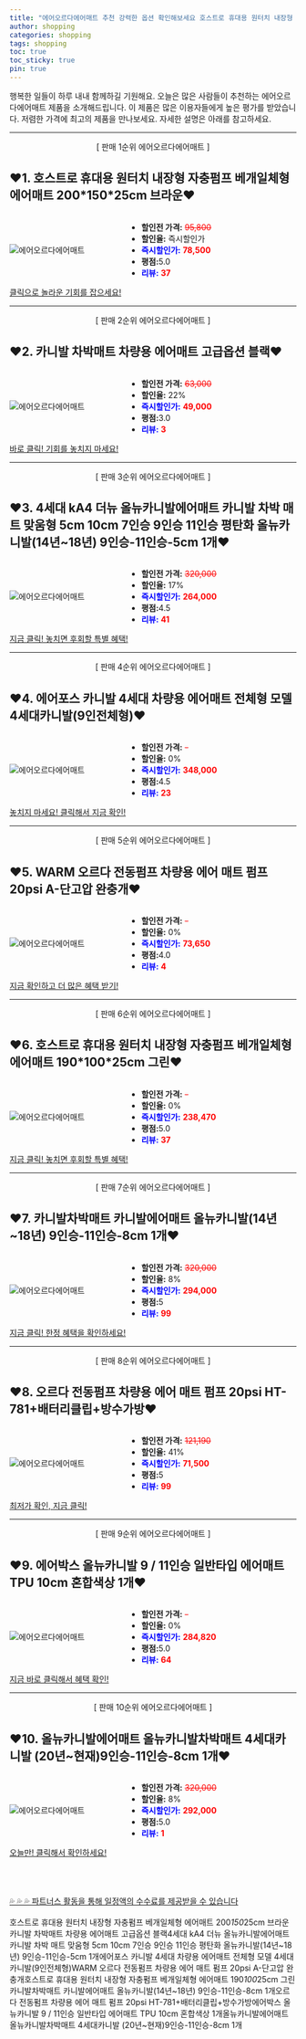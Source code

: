 ```yaml
---
title: "에어오르다에어매트 추천 강력한 옵션 확인해보세요 호스트로 휴대용 원터치 내장형 자충펌프"
author: shopping
categories: shopping
tags: shopping
toc: true
toc_sticky: true
pin: true
---
```

행복한 일들이 하루 내내 함께하길 기원해요. 오늘은 많은 사람들이 추천하는 에어오르다에어매트 제품을 소개해드립니다. 이 제품은 많은 이용자들에게 높은 평가를 받았습니다. 저렴한 가격에 최고의 제품을 만나보세요. 자세한 설명은 아래를 참고하세요.

---
<p class="toplist" style="margin: 0 auto; display: block; width: fit-content;">[ 판매 1순위 에어오르다에어매트 ]</p>

<h2><strong>❤️1. 호스트로 휴대용 원터치 내장형 자충펌프 베개일체형 에어매트 200*150*25cm 브라운❤️</strong></h2>

<div style="display: flex; align-items: center;">
    <div style="flex: 0.4;">
        <img src="https://thumbnail9.coupangcdn.com/thumbnails/remote/230x230ex/image/vendor_inventory/fa81/0aa5086598b767ca0bb6f3dddb8eefc75829f4262c34144f041eff01d837.jpg" alt="에어오르다에어매트" style="max-width: 100%;">
    </div>
    <div style="flex: 0.6; margin-left: 10px;">
        <ul>
            <li><strong>할인전 가격:</strong> <del style="color: red;">95,800</del></li>
            <li><strong>할인율:</strong> 즉시할인가</li>
            <li><span style='color:blue'><strong>즉시할인가:</strong></span> <span style='color:red'><strong>78,500</strong></span></li>
            <li><strong>평점:</strong>5.0</li>
            <li><span style='color:blue'><strong>리뷰:</strong></span> <span style='color:red'><strong>37</strong></span></li>
        </ul>
    </div>
</div>
<div class="center">
    <a href="https://selin100587001.github.io?lptag=AF9450613&subid=githubio&pageKey=8181575364&traceid=V0-153&itemId=23393264531&vendorItemId=90420569654" class="myButton">
        클릭으로 놀라운 기회를 잡으세요!
    </a>
</div>


---
<p class="toplist" style="margin: 0 auto; display: block; width: fit-content;">[ 판매 2순위 에어오르다에어매트 ]</p>

<h2><strong>❤️2. 카니발 차박매트 차량용 에어매트 고급옵션 블랙❤️</strong></h2>

<div style="display: flex; align-items: center;">
    <div style="flex: 0.4;">
        <img src="https://thumbnail9.coupangcdn.com/thumbnails/remote/230x230ex/image/vendor_inventory/d53a/6cc8e9d40af233a226a23e0313e2312e3af742fda9cf6b3e2ca8e3efa7f3.jpg" alt="에어오르다에어매트" style="max-width: 100%;">
    </div>
    <div style="flex: 0.6; margin-left: 10px;">
        <ul>
            <li><strong>할인전 가격:</strong> <del style="color: red;">63,000</del></li>
            <li><strong>할인율:</strong> 22%</li>
            <li><span style='color:blue'><strong>즉시할인가:</strong></span> <span style='color:red'><strong>49,000</strong></span></li>
            <li><strong>평점:</strong>3.0</li>
            <li><span style='color:blue'><strong>리뷰:</strong></span> <span style='color:red'><strong>3</strong></span></li>
        </ul>
    </div>
</div>
<div class="center">
    <a href="https://selin100587001.github.io?lptag=AF9450613&subid=githubio&pageKey=7523359270&traceid=V0-153&itemId=19736656004&vendorItemId=86840604879" class="myButton">
        바로 클릭! 기회를 놓치지 마세요!
    </a>
</div>


---
<p class="toplist" style="margin: 0 auto; display: block; width: fit-content;">[ 판매 3순위 에어오르다에어매트 ]</p>

<h2><strong>❤️3. 4세대 kA4 더뉴 올뉴카니발에어매트 카니발 차박 매트 맞움형 5cm 10cm 7인승 9인승 11인승 평탄화 올뉴카니발(14년~18년) 9인승-11인승-5cm 1개❤️</strong></h2>

<div style="display: flex; align-items: center;">
    <div style="flex: 0.4;">
        <img src="https://thumbnail6.coupangcdn.com/thumbnails/remote/230x230ex/image/vendor_inventory/f9c8/ea27ac649d97dba01fbe9a676d5376acc9d559f88538b81f700c71b3a348.jpg" alt="에어오르다에어매트" style="max-width: 100%;">
    </div>
    <div style="flex: 0.6; margin-left: 10px;">
        <ul>
            <li><strong>할인전 가격:</strong> <del style="color: red;">320,000</del></li>
            <li><strong>할인율:</strong> 17%</li>
            <li><span style='color:blue'><strong>즉시할인가:</strong></span> <span style='color:red'><strong>264,000</strong></span></li>
            <li><strong>평점:</strong>4.5</li>
            <li><span style='color:blue'><strong>리뷰:</strong></span> <span style='color:red'><strong>41</strong></span></li>
        </ul>
    </div>
</div>
<div class="center">
    <a href="https://selin100587001.github.io?lptag=AF9450613&subid=githubio&pageKey=4350599651&traceid=V0-153&itemId=5103874030&vendorItemId=82103225318" class="myButton">
        지금 클릭! 놓치면 후회할 특별 혜택!
    </a>
</div>


---
<p class="toplist" style="margin: 0 auto; display: block; width: fit-content;">[ 판매 4순위 에어오르다에어매트 ]</p>

<h2><strong>❤️4. 에어포스 카니발 4세대 차량용 에어매트 전체형 모델 4세대카니발(9인전체형)❤️</strong></h2>

<div style="display: flex; align-items: center;">
    <div style="flex: 0.4;">
        <img src="https://thumbnail9.coupangcdn.com/thumbnails/remote/230x230ex/image/vendor_inventory/9d58/623db537a5762b1527e0e15e083259e02faf8885e2b3875ac3b536c7a189.jpg" alt="에어오르다에어매트" style="max-width: 100%;">
    </div>
    <div style="flex: 0.6; margin-left: 10px;">
        <ul>
            <li><strong>할인전 가격:</strong> <del style="color: red;">-</del></li>
            <li><strong>할인율:</strong> 0%</li>
            <li><span style='color:blue'><strong>즉시할인가:</strong></span> <span style='color:red'><strong>348,000</strong></span></li>
            <li><strong>평점:</strong>4.5</li>
            <li><span style='color:blue'><strong>리뷰:</strong></span> <span style='color:red'><strong>23</strong></span></li>
        </ul>
    </div>
</div>
<div class="center">
    <a href="https://selin100587001.github.io?lptag=AF9450613&subid=githubio&pageKey=5165991905&traceid=V0-153&itemId=7116583212&vendorItemId=74408426645" class="myButton">
        놓치지 마세요! 클릭해서 지금 확인!
    </a>
</div>


---
<p class="toplist" style="margin: 0 auto; display: block; width: fit-content;">[ 판매 5순위 에어오르다에어매트 ]</p>

<h2><strong>❤️5. WARM 오르다 전동펌프 차량용 에어 매트 펌프 20psi A-단고압 완충개❤️</strong></h2>

<div style="display: flex; align-items: center;">
    <div style="flex: 0.4;">
        <img src="https://thumbnail9.coupangcdn.com/thumbnails/remote/230x230ex/image/vendor_inventory/e615/ff7a6f83f7432ef7687000c5d650fc7e8a9c41c42ffa0859e24916b5922d.jpg" alt="에어오르다에어매트" style="max-width: 100%;">
    </div>
    <div style="flex: 0.6; margin-left: 10px;">
        <ul>
            <li><strong>할인전 가격:</strong> <del style="color: red;">-</del></li>
            <li><strong>할인율:</strong> 0%</li>
            <li><span style='color:blue'><strong>즉시할인가:</strong></span> <span style='color:red'><strong>73,650</strong></span></li>
            <li><strong>평점:</strong>4.0</li>
            <li><span style='color:blue'><strong>리뷰:</strong></span> <span style='color:red'><strong>4</strong></span></li>
        </ul>
    </div>
</div>
<div class="center">
    <a href="https://selin100587001.github.io?lptag=AF9450613&subid=githubio&pageKey=5226049677&traceid=V0-153&itemId=7345073625&vendorItemId=81796988853" class="myButton">
        지금 확인하고 더 많은 혜택 받기!
    </a>
</div>


---
<p class="toplist" style="margin: 0 auto; display: block; width: fit-content;">[ 판매 6순위 에어오르다에어매트 ]</p>

<h2><strong>❤️6. 호스트로 휴대용 원터치 내장형 자충펌프 베개일체형 에어매트 190*100*25cm 그린❤️</strong></h2>

<div style="display: flex; align-items: center;">
    <div style="flex: 0.4;">
        <img src="https://thumbnail7.coupangcdn.com/thumbnails/remote/230x230ex/image/vendor_inventory/afbf/6f74e32546c44126d37a96881aeeb2372799fa495d8331a12afaa82d3644.jpg" alt="에어오르다에어매트" style="max-width: 100%;">
    </div>
    <div style="flex: 0.6; margin-left: 10px;">
        <ul>
            <li><strong>할인전 가격:</strong> <del style="color: red;">-</del></li>
            <li><strong>할인율:</strong> 0%</li>
            <li><span style='color:blue'><strong>즉시할인가:</strong></span> <span style='color:red'><strong>238,470</strong></span></li>
            <li><strong>평점:</strong>5.0</li>
            <li><span style='color:blue'><strong>리뷰:</strong></span> <span style='color:red'><strong>37</strong></span></li>
        </ul>
    </div>
</div>
<div class="center">
    <a href="https://selin100587001.github.io?lptag=AF9450613&subid=githubio&pageKey=8181575364&traceid=V0-153&itemId=23393264528&vendorItemId=90726309029" class="myButton">
        지금 클릭! 놓치면 후회할 특별 혜택!
    </a>
</div>


---
<p class="toplist" style="margin: 0 auto; display: block; width: fit-content;">[ 판매 7순위 에어오르다에어매트 ]</p>

<h2><strong>❤️7. 카니발차박매트 카니발에어매트 올뉴카니발(14년~18년) 9인승-11인승-8cm 1개❤️</strong></h2>

<div style="display: flex; align-items: center;">
    <div style="flex: 0.4;">
        <img src="https://thumbnail6.coupangcdn.com/thumbnails/remote/230x230ex/image/vendor_inventory/f9c8/ea27ac649d97dba01fbe9a676d5376acc9d559f88538b81f700c71b3a348.jpg" alt="에어오르다에어매트" style="max-width: 100%;">
    </div>
    <div style="flex: 0.6; margin-left: 10px;">
        <ul>
            <li><strong>할인전 가격:</strong> <del style="color: red;">320,000</del></li>
            <li><strong>할인율:</strong> 8%</li>
            <li><span style='color:blue'><strong>즉시할인가:</strong></span> <span style='color:red'><strong>294,000</strong></span></li>
            <li><strong>평점:</strong>5</li>
            <li><span style='color:blue'><strong>리뷰:</strong></span> <span style='color:red'><strong>99</strong></span></li>
        </ul>
    </div>
</div>
<div class="center">
    <a href="https://selin100587001.github.io?lptag=AF9450613&subid=githubio&pageKey=6589646641&traceid=V0-153&itemId=14864113836&vendorItemId=82103207900" class="myButton">
        지금 클릭! 한정 혜택을 확인하세요!
    </a>
</div>


---
<p class="toplist" style="margin: 0 auto; display: block; width: fit-content;">[ 판매 8순위 에어오르다에어매트 ]</p>

<h2><strong>❤️8. 오르다 전동펌프 차량용 에어 매트 펌프 20psi HT-781+배터리클립+방수가방❤️</strong></h2>

<div style="display: flex; align-items: center;">
    <div style="flex: 0.4;">
        <img src="https://thumbnail7.coupangcdn.com/thumbnails/remote/230x230ex/image/vendor_inventory/76c6/10e0ed1e3c391d6b0520434266e1b131811a5aacf4e380a4caf02e5d3194.png" alt="에어오르다에어매트" style="max-width: 100%;">
    </div>
    <div style="flex: 0.6; margin-left: 10px;">
        <ul>
            <li><strong>할인전 가격:</strong> <del style="color: red;">121,190</del></li>
            <li><strong>할인율:</strong> 41%</li>
            <li><span style='color:blue'><strong>즉시할인가:</strong></span> <span style='color:red'><strong>71,500</strong></span></li>
            <li><strong>평점:</strong>5</li>
            <li><span style='color:blue'><strong>리뷰:</strong></span> <span style='color:red'><strong>99</strong></span></li>
        </ul>
    </div>
</div>
<div class="center">
    <a href="https://selin100587001.github.io?lptag=AF9450613&subid=githubio&pageKey=8227063380&traceid=V0-153&itemId=23665280530&vendorItemId=90690536418" class="myButton">
        최저가 확인, 지금 클릭!
    </a>
</div>


---
<p class="toplist" style="margin: 0 auto; display: block; width: fit-content;">[ 판매 9순위 에어오르다에어매트 ]</p>

<h2><strong>❤️9. 에어박스 올뉴카니발 9 / 11인승 일반타입 에어매트 TPU 10cm 혼합색상 1개❤️</strong></h2>

<div style="display: flex; align-items: center;">
    <div style="flex: 0.4;">
        <img src="https://thumbnail10.coupangcdn.com/thumbnails/remote/230x230ex/image/retail/images/2020/04/13/18/0/bf871c61-8fb3-4ada-bb9f-1ced8ae103f9.jpg" alt="에어오르다에어매트" style="max-width: 100%;">
    </div>
    <div style="flex: 0.6; margin-left: 10px;">
        <ul>
            <li><strong>할인전 가격:</strong> <del style="color: red;">-</del></li>
            <li><strong>할인율:</strong> 0%</li>
            <li><span style='color:blue'><strong>즉시할인가:</strong></span> <span style='color:red'><strong>284,820</strong></span></li>
            <li><strong>평점:</strong>5.0</li>
            <li><span style='color:blue'><strong>리뷰:</strong></span> <span style='color:red'><strong>64</strong></span></li>
        </ul>
    </div>
</div>
<div class="center">
    <a href="https://selin100587001.github.io?lptag=AF9450613&subid=githubio&pageKey=1460519686&traceid=V0-153&itemId=2512892944&vendorItemId=70505914549" class="myButton">
        지금 바로 클릭해서 혜택 확인!
    </a>
</div>


---
<p class="toplist" style="margin: 0 auto; display: block; width: fit-content;">[ 판매 10순위 에어오르다에어매트 ]</p>

<h2><strong>❤️10. 올뉴카니발에어매트 올뉴카니발차박매트 4세대카니발 (20년~현재)9인승-11인승-8cm 1개❤️</strong></h2>

<div style="display: flex; align-items: center;">
    <div style="flex: 0.4;">
        <img src="https://thumbnail6.coupangcdn.com/thumbnails/remote/230x230ex/image/vendor_inventory/f9c8/ea27ac649d97dba01fbe9a676d5376acc9d559f88538b81f700c71b3a348.jpg" alt="에어오르다에어매트" style="max-width: 100%;">
    </div>
    <div style="flex: 0.6; margin-left: 10px;">
        <ul>
            <li><strong>할인전 가격:</strong> <del style="color: red;">320,000</del></li>
            <li><strong>할인율:</strong> 8%</li>
            <li><span style='color:blue'><strong>즉시할인가:</strong></span> <span style='color:red'><strong>292,000</strong></span></li>
            <li><strong>평점:</strong>5.0</li>
            <li><span style='color:blue'><strong>리뷰:</strong></span> <span style='color:red'><strong>1</strong></span></li>
        </ul>
    </div>
</div>
<div class="center">
    <a href="https://selin100587001.github.io?lptag=AF9450613&subid=githubio&pageKey=6589647687&traceid=V0-153&itemId=14864119420&vendorItemId=82103225278" class="myButton">
        오늘만! 클릭해서 확인하세요!
    </a>
</div>

<br><br><br>[💦 💦 💦 파트너스 활동을 통해 일정액의 수수료를 제공받을 수 있습니다](https://link.coupang.com/a/bcpT2c)<br><br>호스트로 휴대용 원터치 내장형 자충펌프 베개일체형 에어매트 200*150*25cm 브라운카니발 차박매트 차량용 에어매트 고급옵션 블랙4세대 kA4 더뉴 올뉴카니발에어매트 카니발 차박 매트 맞움형 5cm 10cm 7인승 9인승 11인승 평탄화 올뉴카니발(14년~18년) 9인승-11인승-5cm 1개에어포스 카니발 4세대 차량용 에어매트 전체형 모델 4세대카니발(9인전체형)WARM 오르다 전동펌프 차량용 에어 매트 펌프 20psi A-단고압 완충개호스트로 휴대용 원터치 내장형 자충펌프 베개일체형 에어매트 190*100*25cm 그린카니발차박매트 카니발에어매트 올뉴카니발(14년~18년) 9인승-11인승-8cm 1개오르다 전동펌프 차량용 에어 매트 펌프 20psi HT-781+배터리클립+방수가방에어박스 올뉴카니발 9 / 11인승 일반타입 에어매트 TPU 10cm 혼합색상 1개올뉴카니발에어매트 올뉴카니발차박매트 4세대카니발 (20년~현재)9인승-11인승-8cm 1개